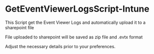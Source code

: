 # GetEventViewerLogsScript-Intune
This Script get the Event Viewer Logs and automatically upload it to a sharepoint file

File uploaded to sharepoint will be saved as zip file and .evtx format

Adjust the necessary details prior to your preferences.